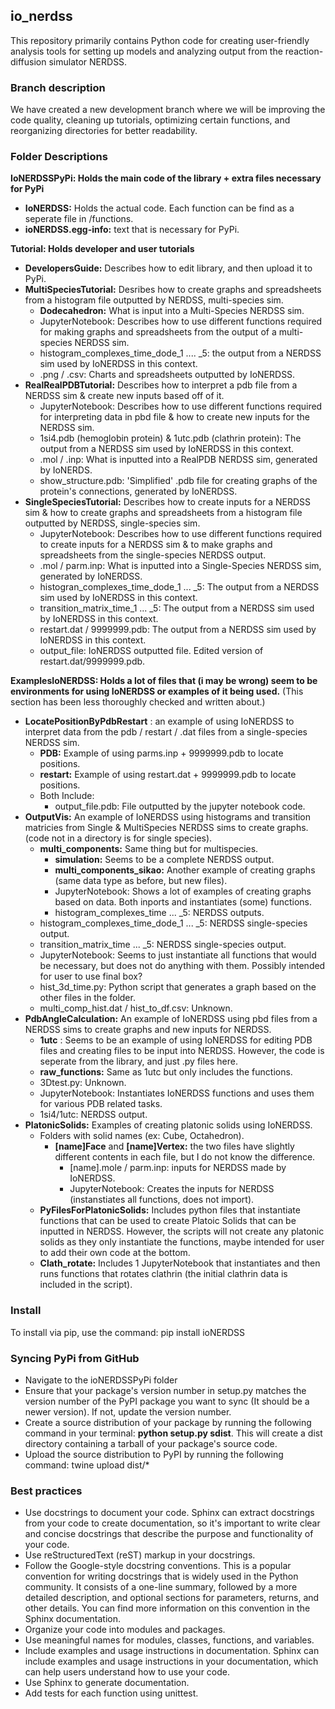 ## io_nerdss

This repository primarily contains Python code for creating user-friendly analysis tools for setting up models and analyzing output from the reaction-diffusion simulator NERDSS.

### Branch description

We have created a new development branch where we will be improving the code quality, cleaning up tutorials, optimizing certain functions, and reorganizing directories for better readability.

### Folder Descriptions

**IoNERDSSPyPi: Holds the main code of the library + extra files necessary for PyPi**
 - **IoNERDSS:** Holds the actual code. Each function can be find as a seperate file in /functions.
 - **ioNERDSS.egg-info:** text that is necessary for PyPi.

**Tutorial: Holds developer and user tutorials**
 - **DevelopersGuide:** Describes how to edit library, and then upload it to PyPi.
 - **MultiSpeciesTutorial:** Desribes how to create graphs and spreadsheets from a histogram file outputted by NERDSS, multi-species sim.
    - **Dodecahedron:** What is input into a Multi-Species NERDSS sim.
    - JupyterNotebook: Describes how to use different functions required for making graphs and spreadsheets from the output of a multi-species NERDSS sim.
    - histogram_complexes_time_dode_1 .... _5: the output from a NERDSS sim used by IoNERDSS in this context.
    - .png / .csv: Charts and spreadsheets outputted by IoNERDSS.
 - **RealRealPDBTutorial:** Describes how to interpret a pdb file from a NERDSS sim & create new inputs based off of it.
    - JupyterNotebook: Describes how to use different functions required for interpreting data in pbd file & how to create new inputs for the NERDSS sim.
    - 1si4.pdb (hemoglobin protein) & 1utc.pdb (clathrin protein): The output from a NERDSS sim used by IoNERDSS in this context.
    - .mol / .inp: What is inputted into a RealPDB NERDSS sim, generated by IoNERDS.
    - show_structure.pdb: 'Simplified' .pdb file for creating graphs of the protein's connections, generated by IoNERDSS.
 - **SingleSpeciesTutorial:** Describes how to create inputs for a NERDSS sim & how to create graphs and spreadsheets from a histogram file outputted by NERDSS, single-species sim.
    - JupyterNotebook: Describes how to use different functions required to create inputs for a NERDSS sim & to make graphs and spreadsheets from the single-species NERDSS output.
    - .mol / parm.inp: What is inputted into a Single-Species NERDSS sim, generated by IoNERDSS.
    - histogran_complexes_time_dode_1 ... _5: The output from a NERDSS sim used by IoNERDSS in this context.
    - transition_matrix_time_1 ... _5: The output from a NERDSS sim used by IoNERDSS in this context.
    - restart.dat / 9999999.pdb: The output from a NERDSS sim used by IoNERDSS in this context.
    - output_file: IoNERDSS outputted file. Edited version of restart.dat/9999999.pdb.

**ExamplesIoNERDSS: Holds a lot of files that (i may be wrong) seem to be environments for using IoNERDSS or examples of it being used.** (This section has been less thoroughly checked and written about.)
 - **LocatePositionByPdbRestart** : an example of using IoNERDSS to interpret data from the pdb / restart / .dat files from a single-species NERDSS sim.
    - **PDB:** Example of using parms.inp + 9999999.pdb to locate positions.
    - **restart:** Example of using restart.dat + 9999999.pdb to locate positions.
    - Both Include:
        - output_file.pdb: File outputted by the jupyter notebook code.
 - **OutputVis:** An example of IoNERDSS using histograms and transition matricies from Single & MultiSpecies NERDSS sims to create graphs. (code not in a directory is for single species).
     - **multi_components:** Same thing but for multispecies.
        - **simulation:** Seems to be a complete NERDSS output.
        - **multi_components_sikao:** Another example of creating graphs (same data type as before, but new files).
        - JupyterNotebook: Shows a lot of examples of creating graphs based on data. Both inports and instantiates (some) functions.
        - histogram_complexes_time ... _5: NERDSS outputs.
    - histogram_complexes_time_dode_1 ... _5: NERDSS single-species output.
    - transition_matrix_time ... _5: NERDSS single-species output.
    - JupyterNotebook: Seems to just instantiate all functions that would be necessary, but does not do anything with them. Possibly intended for user to use final box?
    - hist_3d_time.py: Python script that generates a graph based on the other files in the folder.
    - multi_comp_hist.dat / hist_to_df.csv: Unknown.
 - **PdbAngleCalculation:** An example of IoNERDSS using pbd files from a NERDSS sims to create graphs and new inputs for NERDSS.
    - **1utc** : Seems to be an example of using IoNERDSS for editing PDB files and creating files to be input into NERDSS. However, the code is seperate from the library, and just .py files here. 
    - **raw_functions:** Same as 1utc but only includes the functions.
    - 3Dtest.py: Unknown.
    - JupyterNotebook: Instantiates IoNERDSS functions and uses them for various PDB related tasks.
    - 1si4/1utc: NERDSS output.
 - **PlatonicSolids:** Examples of creating platonic solids using IoNERDSS.
    - Folders with solid names (ex: Cube, Octahedron).
        - **[name]Face** and **[name]Vertex:** the two files have slightly different contents in each file, but I do not know the difference.
            - [name].mole / parm.inp: inputs for NERDSS made by IoNERDSS.
            - JupyterNotebook: Creates the inputs for NERDSS (instanstiates all functions, does not import).
    - **PyFilesForPlatonicSolids:** Includes python files that instantiate functions that can be used to create Platoic Solids that can be inputted in NERDSS. However, the scripts will not create any platonic solids as they only instantiate the functions, maybe intended for user to add their own code at the bottom.
    - **Clath_rotate:** Includes 1 JupyterNotebook that instantiates and then runs functions that rotates clathrin (the initial clathrin data is included in the script).



### Install

To install via pip, use the command: 
pip install ioNERDSS

### Syncing PyPi from GitHub

- Navigate to the ioNERDSSPyPi folder
- Ensure that your package's version number in setup.py matches the version number of the PyPI package you want to sync (It should be a newer version). If not, update the version number.
- Create a source distribution of your package by running the following command in your terminal: **python setup.py sdist**. This will create a dist directory containing a tarball of your package's source code.
- Upload the source distribution to PyPI by running the following command: twine upload dist/*

### Best practices

- Use docstrings to document your code. Sphinx can extract docstrings from your code to create documentation, so it's important to write clear and concise docstrings that describe the purpose and functionality of your code.
- Use reStructuredText (reST) markup in your docstrings.
- Follow the Google-style docstring conventions. This is a popular convention for writing docstrings that is widely used in the Python community. It consists of a one-line summary, followed by a more detailed description, and optional sections for parameters, returns, and other details. You can find more information on this convention in the Sphinx documentation.
- Organize your code into modules and packages.
- Use meaningful names for modules, classes, functions, and variables.
- Include examples and usage instructions in documentation. Sphinx can include examples and usage instructions in your documentation, which can help users understand how to use your code.
- Use Sphinx to generate documentation.
- Add tests for each function using unittest.
